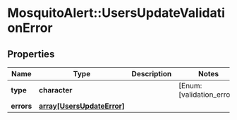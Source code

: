 # MosquitoAlert::UsersUpdateValidationError


## Properties
Name | Type | Description | Notes
------------ | ------------- | ------------- | -------------
**type** | **character** |  | [Enum: [validation_error]] 
**errors** | [**array[UsersUpdateError]**](UsersUpdateError.md) |  | 


